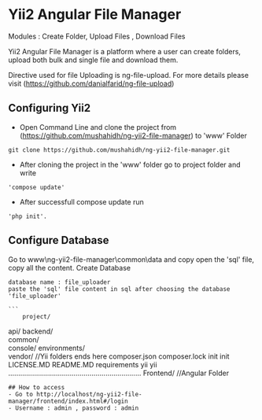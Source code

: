 Yii2 Angular File Manager
==================================================														

Modules : Create Folder, Upload Files ,  Download Files
														
Yii2 Angular File Manager is a platform where a user can create folders, upload both bulk and single file and download them.
											
																																							
Directive used for file Uploading is ng-file-upload. For more details please visit (https://github.com/danialfarid/ng-file-upload)

## Configuring Yii2
- Open Command Line and clone the project from (https://github.com/mushahidh/ng-yii2-file-manager) to 'www' Folder
```
git clone https://github.com/mushahidh/ng-yii2-file-manager.git
```
- After cloning the project in the 'www' folder go to project folder and write 
```
'compose update'
```
- After successfull compose update run 
```
'php init'.
```

## Configure Database					
Go to www\ng-yii2-file-manager\common\data and copy open the 'sql' file, copy all the content. Create Database 
```
database name : file_uploader
paste the 'sql' file content in sql after choosing the database 'file_uploader'
```
	```												
		project/
api/
backend/	
common/  
console/
environments/							
vendor/							//Yii folders ends here
composer.json
composer.lock
init
init
LICENSE.MD
README.MD
requirements
yii
yii
...................................................................
Frontend/					//Angular Folder
```
## How to access
- Go to http://localhost/ng-yii2-file-manager/frontend/index.html#/login 
- Username : admin , password : admin
											
						
					
					
	